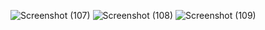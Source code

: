 ![Screenshot (107)](https://user-images.githubusercontent.com/57572182/77839937-73037300-7136-11ea-8bc3-3c3b923ed9af.png)
![Screenshot (108)](https://user-images.githubusercontent.com/57572182/77839938-74cd3680-7136-11ea-86af-20a7e897552a.png)
![Screenshot (109)](https://user-images.githubusercontent.com/57572182/77839939-772f9080-7136-11ea-89e7-e898c93f5590.png)
